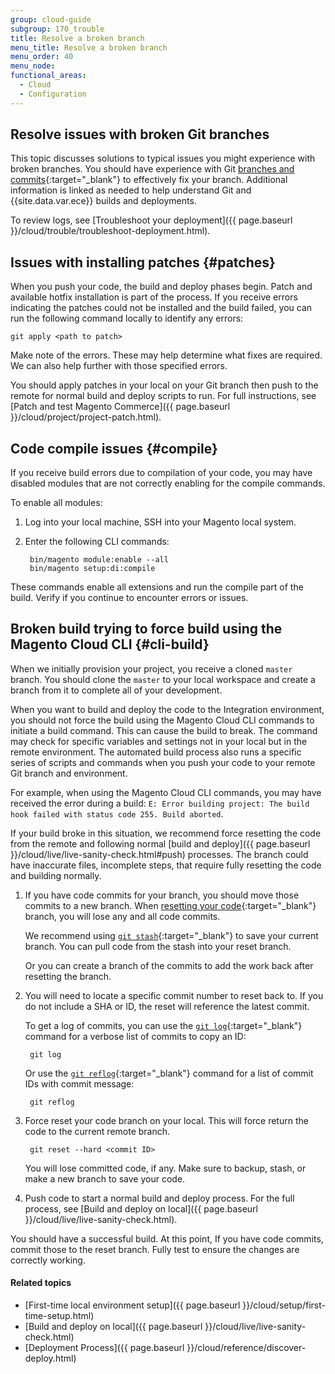 ```yaml
---
group: cloud-guide
subgroup: 170_trouble
title: Resolve a broken branch
menu_title: Resolve a broken branch
menu_order: 40
menu_node:
functional_areas:
  - Cloud
  - Configuration
---
```


## Resolve issues with broken Git branches

This topic discusses solutions to typical issues you might experience with broken branches. You should have experience with Git [branches and commits](https://git-scm.com/book/en/v2/Git-Branching-Basic-Branching-and-Merging){:target="_blank"} to effectively fix your branch. Additional information is linked as needed to help understand Git and {{site.data.var.ece}} builds and deployments.

To review logs, see [Troubleshoot your deployment]({{ page.baseurl }}/cloud/trouble/troubleshoot-deployment.html).

## Issues with installing patches {#patches}

When you push your code, the build and deploy phases begin. Patch and available hotfix installation is part of the process. If you receive errors indicating the patches could not be installed and the build failed, you can run the following command locally to identify any errors:

    git apply <path to patch>

Make note of the errors. These may help determine what fixes are required. We can also help further with those specified errors.

You should apply patches in your local on your Git branch then push to the remote for normal build and deploy scripts to run. For full instructions, see [Patch and test Magento Commerce]({{ page.baseurl }}/cloud/project/project-patch.html).

## Code compile issues {#compile}

If you receive build errors due to compilation of your code, you may have disabled modules that are not correctly enabling for the compile commands.

To enable all modules:

1. Log into your local machine, SSH into your Magento local system.
2. Enter the following CLI commands:

        bin/magento module:enable --all
        bin/magento setup:di:compile

These commands enable all extensions and run the compile part of the build. Verify if you continue to encounter errors or issues.

## Broken build trying to force build using the Magento Cloud CLI {#cli-build}

When we initially provision your project, you receive a cloned `master` branch. You should clone the `master` to your local workspace and create a branch from it to complete all of your development.

When you want to build and deploy the code to the Integration environment, you should not force the build using the Magento Cloud CLI commands to initiate a build command. This can cause the build to break. The command may check for specific variables and settings not in your local but in the remote environment. The automated build process also runs a specific series of scripts and commands when you push your code to your remote Git branch and environment.

For example, when using the Magento Cloud CLI commands, you may have received the error during a build: `E: Error building project: The build hook failed with status code 255. Build aborted`.

If your build broke in this situation, we recommend force resetting the code from the remote and following normal [build and deploy]({{ page.baseurl }}/cloud/live/live-sanity-check.html#push) processes. The branch could have inaccurate files, incomplete steps, that require fully resetting the code and building normally.

1. If you have code commits for your branch, you should move those commits to a new branch. When [resetting your code](https://git-scm.com/docs/git-reset){:target="_blank"} branch, you will lose any and all code commits.

    We recommend using [`git stash`](https://git-scm.com/docs/git-stash){:target="_blank"} to save your current branch. You can pull code from the stash into your reset branch.

    Or you can create a branch of the commits to add the work back after resetting the branch.
2. You will need to locate a specific commit number to reset back to. If you do not include a <commit ID> SHA or ID, the reset will reference the latest commit.

    To get a log of commits, you can use the [`git log`](https://git-scm.com/docs/git-log){:target="_blank"} command for a verbose list of commits to copy an ID:

        git log

    Or use the [`git reflog`](https://git-scm.com/docs/git-reflog){:target="_blank"} command for a list of commit IDs with commit message:

        git reflog
3. Force reset your code branch on your local. This will force return the code to the current remote branch.

        git reset --hard <commit ID>

    <div class="bs-callout bs-callout-warning" markdown="1">
    You will lose committed code, if any. Make sure to backup, stash, or make a new branch to save your code.
    </div>
4. Push code to start a normal build and deploy process. For the full process, see [Build and deploy on local]({{ page.baseurl }}/cloud/live/live-sanity-check.html).

You should have a successful build. At this point, If you have code commits, commit those to the reset branch. Fully test to ensure the changes are correctly working.

#### Related topics

* [First-time local environment setup]({{ page.baseurl }}/cloud/setup/first-time-setup.html)
* [Build and deploy on local]({{ page.baseurl }}/cloud/live/live-sanity-check.html)
* [Deployment Process]({{ page.baseurl }}/cloud/reference/discover-deploy.html)
